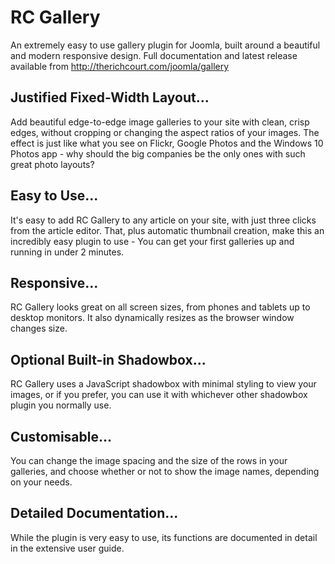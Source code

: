 # RC Gallery

An extremely easy to use gallery plugin for Joomla, built around a beautiful and modern responsive design. Full documentation and latest release available from http://therichcourt.com/joomla/gallery

## Justified Fixed-Width Layout...

Add beautiful edge-to-edge image galleries to your site with clean, crisp edges, without cropping or changing the aspect ratios of your images. The effect is just like what you see on Flickr, Google Photos and the Windows 10 Photos app - why should the big companies be the only ones with such great photo layouts?

## Easy to Use...

It's easy to add RC Gallery to any article on your site, with just three clicks from the article editor. That, plus automatic thumbnail creation, make this an incredibly easy plugin to use - You can get your first galleries up and running in under 2 minutes.

## Responsive...

RC Gallery looks great on all screen sizes, from phones and tablets up to desktop monitors. It also dynamically resizes as the browser window changes size.

## Optional Built-in Shadowbox...

RC Gallery uses a JavaScript shadowbox with minimal styling to view your images, or if you prefer, you can use it with whichever other shadowbox plugin you normally use.

## Customisable...

You can change the image spacing and the size of the rows in your galleries, and choose whether or not to show the image names, depending on your needs.

## Detailed Documentation...

While the plugin is very easy to use, its functions are documented in detail in the extensive user guide.
